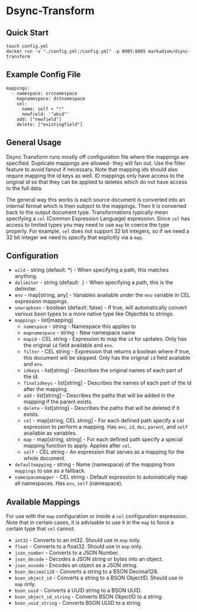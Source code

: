 # Dsync-Transform

## Quick Start

```
touch config.yml
docker run -v "./config.yml:/config.yml" -p 8085:8085 markadiom/dsync-transform
```

## Example Config File

```
mappings:
  - namespace: srcnamespace
    mapnamespace: dstnamespace
    cel:
      name: self + "!"
      newfield: '"abcd"'
    add: ["newfield"]
    delete: ["existingfield"]
```

## General Usage

Dsync Transform runs mostly off configuration file where the mappings are specified. Duplicate mappings are allowed- they will fan out. Use the filter feature to avoid fanout if necessary. Note that mapping ids should also require mapping the id keys as well. ID mappings only have access to the original id so that they can be applied to deletes which do not have access to the full data.

The general way this works is each source document is converted into an internal format which is then subject to the mappings. Then it is converted back to the output document type. Transformations typically mean specifying a `cel` (Common Expression Language) expression. Since `cel` has access to limited types you may need to use `map` to coerce the type properly. For example, `cel` does not support 32 bit integers, so if we need a 32 bit integer we need to specify that explicitly via a `map`.

## Configuration

* `wild` - string (default: *) - When specifying a path, this matches anything.
* `delimiter` - string (default: .) - When specifying a path, this is the delimiter.
* `env` - map[string, any] - Variables available under the `env` variable in CEL expression mappings.
* `unwrapbson` - boolean (default: false) - If true, will automatically convert various bson types to a more native type like ObjectIds to strings.
* `mappings` - list[mapping]
  * `namespace` - string - Namespace this applies to
  * `mapnamespace` - string - New namespace name
  * `mapid` - CEL string - Expression to map the `id` for updates. Only has the original `id` field available and `env`.
  * `filter` - CEL string - Expression that returns a boolean where if true, this document will be skipped. Only has the original `id` field available and `env`.
  * `idkeys` - list[string] - Describes the original names of each part of the id.
  * `finalidkeys` - list[string] - Describes the names of each part of the id after the mapping.
  * `add` - list[string] - Describes the paths that will be added in the mapping if the parent exists.
  * `delete` - list[string] - Describes the paths that will be deleted if it exists.
  * `cel` - map[string, CEL string] - For each defined path specify a cel expression to perform a mapping. Has `env`, `id`, `doc`, `parent`, and `self` available as variables.
  * `map` - map[string, string] - For each defined path specify a special mapping function to apply. Applies after `cel`.
  * `self` - CEL string - An expression that serves as a mapping for the whole document.
* `defaultmapping` - string - Name (namespace) of the mapping from `mappings` to use as a fallback.
* `namespacemapper` - CEL string - Default expression to automatically map all namespaces. Has `env`, `self` (namespace).

## Available Mappings

For use with the `map` configuration or inside a `cel` configuration expression. Note that in certain cases, it is advisable to use it in the `map` to force a certain type that `cel` cannot.

* `int32` - Converts to an int32. Should use in `map` only.
* `float` - Converts to a float32. Should use in `map` only.
* `json_number` - Converts to a JSON Number.
* `json_decode` - Decodes a JSON string or bytes into an object.
* `json_encode` - Encodes an object as a JSON string.
* `bson_decimal128` - Converts a string to a BSON Decimal128.
* `bson_object_id` - Converts a string to a BSON ObjectID. Should use in `map` only.
* `bson_uuid` - Converts a UUID string to a BSON UUID.
* `bson_object_id_string` - Converts BSON ObjectID to a string.
* `bson_uuid_string` - Converts BSON UUID to a string.
